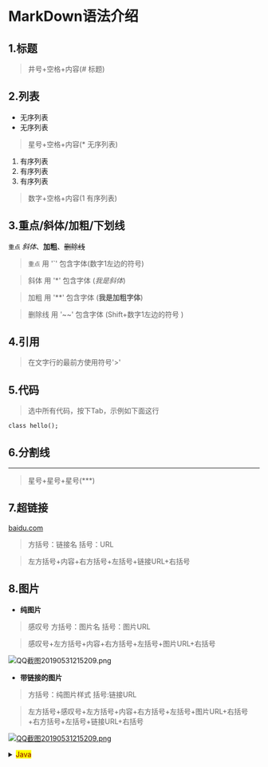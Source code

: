 # MarkDown语法介绍
## 1.标题
> 井号+空格+内容(# 标题)
## 2.列表
* 无序列表
* 无序列表
> 星号+空格+内容(* 无序列表)

1. 有序列表
2. 有序列表
3. 有序列表
> 数字+空格+内容(1 有序列表)

## 3.重点/斜体/加粗/下划线

`重点` *斜体*、**加粗**、~~删除线~~

> `重点` 用 '`' 包含字体(数字1左边的符号)

> 斜体 用 '*' 包含字体 (*我是斜体*)

> 加粗 用 '**' 包含字体 (**我是加粗字体**)

> 删除线 用 '~~' 包含字体 (Shift+数字1左边的符号 )

## 4.引用
>在文字行的最前方使用符号'>'

## 5.代码
> 选中所有代码，按下Tab，示例如下面这行

    class hello();    

## 6.分割线
***
> 星号+星号+星号(***)

## 7.超链接
[baidu.com](https://www.baidu.com/index.html)
> 方括号：链接名    括号：URL

> 左方括号+内容+右方括号+左括号+链接URL+右括号

## 8.图片
* **纯图片**

> 感叹号    方括号：图片名  括号：图片URL

> 感叹号+左方括号+内容+右方括号+左括号+图片URL+右括号

![QQ截图20190531215209.png](https://i.loli.net/2019/05/31/5cf1319b8f1d120336.png)

* **带链接的图片**

> 方括号：纯图片样式    括号:链接URL

> 左方括号+感叹号+左方括号+内容+右方括号+左括号+图片URL+右括号+右方括号+左括号+链接URL+右括号

[![QQ截图20190531215209.png](https://i.loli.net/2019/05/31/5cf1319b8f1d120336.png)](https://www.baidu.com/index.html)


<details>
<summary><mark><font color=darkred>Java</font></mark></summary>
<table border="1">
<tr>
  <td><b>JVM</b></td>
  <td>Java虚拟机(Java Virtual Machine):虚拟机包括(字节码指令集,寄存器,栈,垃圾回收堆,存储方法域),运行与平台无关的字节码,并解释成具体OS平台上的指令执行</td>
  </tr>
<tr>
  <td><b>JRE</b></td>
  <td>Java运行环境(Java Running Environment)：JRE可以让编译好的类（字节码）运行起来，是让Java运行起来的最小环境。简单来说JRE=JVM+API（不包括与开发有关的API）</td>
</tr>
<tr>
  <td><b>JDK</b></td>
  <td>Java开发套件(Java Development Kit):程序开发者用于编译调试Java程序的开发包,通常包含JRE</td>
</tr>
<tr>
  <td></td>
  <td></td>
</tr>
<tr>
  <td><b>JSP</b></td>
  <td>Java Server Pages:一种支持动态内容开发的网页技术.其中大部分以<%开始并以%>作为结束标志插入Java代码到HTML页面</td>
</tr>
<tr>
  <td><b>Tomcat</b></td>
  <td><b>Web应用服务器</b>: Servlet 容器，实现了对 Servlet 和 JSP 的支持，并提供了作为Web服务器的一些特有功能，如Tomcat管理和控制平台、安全域管理和Tomcat阀等。</td>
</tr>
</table>
</details>